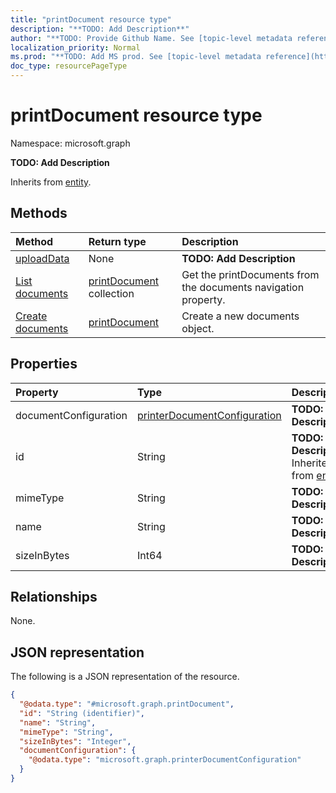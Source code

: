 ```yaml
---
title: "printDocument resource type"
description: "**TODO: Add Description**"
author: "**TODO: Provide Github Name. See [topic-level metadata reference](https://msgo.azurewebsites.net/add/document/guidelines/metadata.html#topic-level-metadata)**"
localization_priority: Normal
ms.prod: "**TODO: Add MS prod. See [topic-level metadata reference](https://msgo.azurewebsites.net/add/document/guidelines/metadata.html#topic-level-metadata)**"
doc_type: resourcePageType
---
```


# printDocument resource type


Namespace: microsoft.graph

**TODO: Add Description**


Inherits from [entity](../resources/entity.md).

## Methods
|Method|Return type|Description|
|:---|:---|:---|
|[uploadData](../api/printdocument-uploaddata.md)|None|**TODO: Add Description**|
|[List documents](../api/printjob-list-documents.md)|[printDocument](../resources/printdocument.md) collection|Get the printDocuments from the documents navigation property.|
|[Create documents](../api/printjob-post-documents.md)|[printDocument](../resources/printdocument.md)|Create a new documents object.|

## Properties
|Property|Type|Description|
|:---|:---|:---|
|documentConfiguration|[printerDocumentConfiguration](../resources/printerdocumentconfiguration.md)|**TODO: Add Description**|
|id|String|**TODO: Add Description** Inherited from [entity](../resources/entity.md)|
|mimeType|String|**TODO: Add Description**|
|name|String|**TODO: Add Description**|
|sizeInBytes|Int64|**TODO: Add Description**|

## Relationships
None.

## JSON representation
The following is a JSON representation of the resource.
<!-- {
  "blockType": "resource",
  "keyProperty": "id",
  "@odata.type": "microsoft.graph.printDocument",
  "baseType": "microsoft.graph.entity",
  "openType": false
}
-->
``` json
{
  "@odata.type": "#microsoft.graph.printDocument",
  "id": "String (identifier)",
  "name": "String",
  "mimeType": "String",
  "sizeInBytes": "Integer",
  "documentConfiguration": {
    "@odata.type": "microsoft.graph.printerDocumentConfiguration"
  }
}
```

